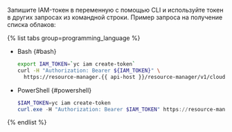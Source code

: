 Запишите IAM-токен в переменную с помощью CLI и используйте токен в других запросах из командной строки. Пример запроса на получение списка облаков:

{% list tabs group=programming_language %}

- Bash {#bash}

  ```bash
  export IAM_TOKEN=`yc iam create-token`
  curl -H "Authorization: Bearer ${IAM_TOKEN}" \
    https://resource-manager.{{ api-host }}/resource-manager/v1/clouds
  ```

- PowerShell {#powershell}

  ```powershell
  $IAM_TOKEN=yc iam create-token
  curl.exe -H "Authorization: Bearer $IAM_TOKEN" https://resource-manager.{{ api-host }}/resource-manager/v1/clouds
  ```

{% endlist %}
